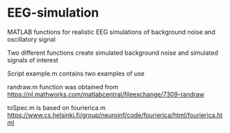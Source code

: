 # EEG-simulation
MATLAB functions for realistic EEG simulations of background noise and oscillatory signal

Two different functions create simulated background noise and simulated signals of interest

Script example.m contains two examples of use

randraw.m function was obtained from https://nl.mathworks.com/matlabcentral/fileexchange/7309-randraw

toSpec.m is based on fourierica.m https://www.cs.helsinki.fi/group/neuroinf/code/fourierica/html/fourierica.html
